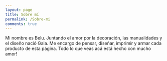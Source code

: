 ```yaml
---
layout: page
title: Sobre mí
permalink: /Sobre-mi
comments: true
---
```


Mi nombre es Belu. Juntando el amor por la decoración, las manualidades y el diseño nació Gala.
Me encargo de pensar, diseñar, imprimir y armar cada producto de esta página.
Todo lo que veas acá está hecho con mucho amor!
